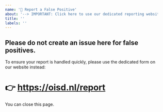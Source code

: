 ```yaml
---
name: '🚨 Report a False Positive'
about: '--> IMPORTANT: Click here to use our dedicated reporting website.'
title: ''
labels: ''
---
```


## Please do not create an issue here for false positives.

To ensure your report is handled quickly, please use the dedicated form on our website instead:

# 👉 https://oisd.nl/report

You can close this page.
